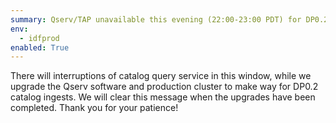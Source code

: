 ```yaml
---
summary: Qserv/TAP unavailable this evening (22:00-23:00 PDT) for DP0.2 prep
env:
  - idfprod
enabled: True
---
```


There will interruptions of catalog query service in this window, while we upgrade the Qserv software and production cluster to make way for DP0.2 catalog ingests.  We will clear this message when the upgrades have been completed.  Thank you for your patience!
